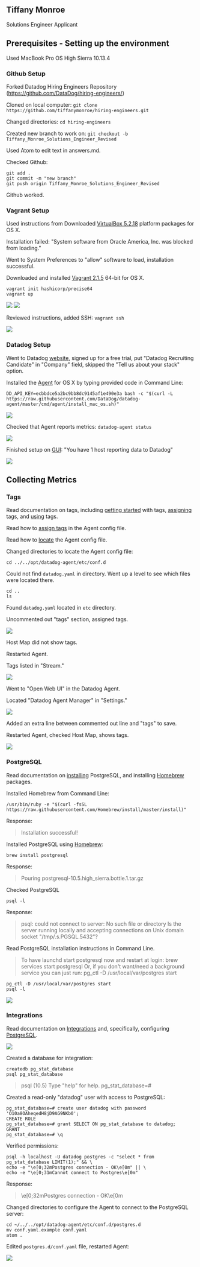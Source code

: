 ## Tiffany Monroe
Solutions Engineer Applicant

## Prerequisites - Setting up the environment

Used MacBook Pro OS High Sierra 10.13.4

### Github Setup

Forked Datadog Hiring Engineers Repository (https://github.com/DataDog/hiring-engineers/)

Cloned on local computer: ```git clone https://github.com/tiffanymonroe/hiring-engineers.git```

Changed directories: ```cd hiring-engineers```

Created new branch to work on: ```git checkout -b Tiffany_Monroe_Solutions_Engineer_Revised```

Used Atom to edit text in answers.md.

Checked Github:
```
git add .
git commit -m "new branch"
git push origin Tiffany_Monroe_Solutions_Engineer_Revised
```

Github worked.

### Vagrant Setup

Used instructions from
Downloaded [VirtualBox 5.2.18](https://www.virtualbox.org/wiki/Downloads) platform packages for OS X.

Installation failed: "System software from Oracle America, Inc. was blocked from loading."

Went to System Preferences to "allow" software to load, installation successful.

Downloaded and installed [Vagrant 2.1.5](https://www.vagrantup.com/downloads.html) 64-bit for OS X.

```
vagrant init hashicorp/precise64
vagrant up
```

<img src="img/0/vagrant_init.png"/>

<img src="img/0/vagrant_up.png"/>

Reviewed instructions, added SSH: ```vagrant ssh```

<img src="img/0/vagrant_ssh.png"/>

### Datadog Setup

Went to Datadog [website](https://datadoghq.com/), signed up for a free trial, put "Datadog Recruiting Candidate" in "Company" field, skipped the "Tell us about your stack" option.

Installed the [Agent](https://app.datadoghq.com/signup/agent) for OS X by typing provided code in Command Line:
 ```
 DD_API_KEY=ecbbdce5a2bc9bb8dc9145af1e490e3a bash -c "$(curl -L https://raw.githubusercontent.com/DataDog/datadog-agent/master/cmd/agent/install_mac_os.sh)"
 ```

<img src="img/0/agent_installed.png"/>

Checked that Agent reports metrics: ```datadog-agent status```

<img src="img/0/agent_status.png"/>

Finished setup on [GUI](https://app.datadoghq.com/help/quick_start#mac): "You have 1 host reporting data to Datadog"

<img src="img/0/agent_reporting.png" />

## Collecting Metrics

### Tags

Read documentation on tags, including [getting started](https://docs.datadoghq.com/tagging/) with tags, [assigning](https://docs.datadoghq.com/tagging/) tags, and [using](https://docs.datadoghq.com/tagging/using_tags/) tags.

Read how to [assign tags](https://docs.datadoghq.com/tagging/assigning_tags/#assigning-tags-using-the-configuration-files) in the Agent config file.

Read how to [locate](https://app.datadoghq.com/account/settings#agent/mac) the Agent config file.

Changed directories to locate the Agent config file:

```
cd ../../opt/datadog-agent/etc/conf.d
```

Could not find ```datadog.yaml``` in directory. Went up a level to see which files were located there.

```
cd ..
ls
```

Found ```datadog.yaml``` located in ```etc``` directory.

Uncommented out "tags" section, assigned tags.

<img src="img/1/tags.png"/>

Host Map did not show tags.

Restarted Agent.

Tags listed in "Stream."

<img src="img/1/stream.png"/>

Went to "Open Web UI" in the Datadog Agent.

Located "Datadog Agent Manager" in "Settings."

<img src="img/1/datadog_agent_manager.png"/>

Added an extra line between commented out line and "tags" to save.

Restarted Agent, checked Host Map, shows tags.

<img src="img/1/host_map.png"/>


### PostgreSQL

Read documentation on [installing](https://www.postgresql.org/download/macosx/) PostgreSQL, and installing [Homebrew](https://brew.sh/) packages.

Installed Homebrew from Command Line:
```
/usr/bin/ruby -e "$(curl -fsSL https://raw.githubusercontent.com/Homebrew/install/master/install)"
```

Response:
>Installation successful!

Installed PostgreSQL using [Homebrew](https://formulae.brew.sh/formula/postgresql):

```
brew install postgresql
```

Response:
>Pouring postgresql-10.5.high_sierra.bottle.1.tar.gz

Checked PostgreSQL

```
psql -l
```

Response:
>psql: could not connect to server: No such file or directory
	Is the server running locally and accepting
	connections on Unix domain socket "/tmp/.s.PGSQL.5432"?

Read PostgreSQL installation instructions in Command Line.
>To have launchd start postgresql now and restart at login:
  brew services start postgresql
Or, if you don't want/need a background service you can just run:
  pg_ctl -D /usr/local/var/postgres start

```
pg_ctl -D /usr/local/var/postgres start
psql -l
```

<img src="img/1/psql.png" />


### Integrations

Read documentation on [Integrations](https://docs.datadoghq.com/integrations/postgres/) and, specifically, configuring [PostgreSQL](https://app.datadoghq.com/account/settings#integrations/postgres).

<img src="img/1/postgres_gui.png"/>

Created a database for integration:

```
createdb pg_stat_database
psql pg_stat_database
```

>psql (10.5)
Type "help" for help.
pg_stat_database=#

Created a read-only "datadog" user with access to PostgreSQL:

```
pg_stat_database=# create user datadog with password 'O10a8OAheqedH8jD9AG9NKb0';
CREATE ROLE
pg_stat_database=# grant SELECT ON pg_stat_database to datadog;
GRANT
pg_stat_database=# \q
```

Verified permissions:

```
psql -h localhost -U datadog postgres -c "select * from pg_stat_database LIMIT(1);" && \
echo -e "\e[0;32mPostgres connection - OK\e[0m" || \
echo -e "\e[0;31mCannot connect to Postgres\e[0m"
```

Response:
>\e[0;32mPostgres connection - OK\e[0m

Changed directories to configure the Agent to connect to the PostgreSQL server:

```
cd ~/../../opt/datadog-agent/etc/conf.d/postgres.d
mv conf.yaml.example conf.yaml
atom .
```

Edited ```postgres.d/conf.yaml``` file, restarted Agent:

<img src="img/1/edit_conf.png"/>

